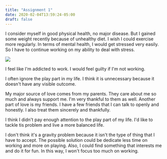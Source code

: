 ```yaml
---
title: "Assignment 1"
date: 2020-02-04T13:59:24-05:00
draft: false
---
```


I consider myself in good physical health, no major disease. But I gained some weight recently because of unhealthy diet. I wish I could exercise more regularly. In terms of mental health, I would get stressed very easily. So I have to continue working on my ability to deal with stress. 

![](https://tva1.sinaimg.cn/large/006tNbRwgy1gbl0szyizpj31fg0kgtcj.jpg)

I feel like I'm addicted to work. I would feel guilty if I'm not working. 

I often ignore the play part in my life. I think it is unnecessary because it doesn't have any visible outcome. 

My major source of love comes from my parents. They care about me so much and always support me. I'm very thankful to them as well. Another part of love is my friends. I have a few friends that I can talk to openly and honestly. I also treat them sincerely and thankfully. 

I think I didn't pay enough attention to the play part of my life. I'd like to tackle tis problem and live a more balanced life.

I don't think it's a gravity problem because it isn't the type of thing that I have to accept. The possible solution could be dedicate less time on working and more on playing. Also, I could find something that interests me and do it for fun. In this way, I won't focus too much on working. 